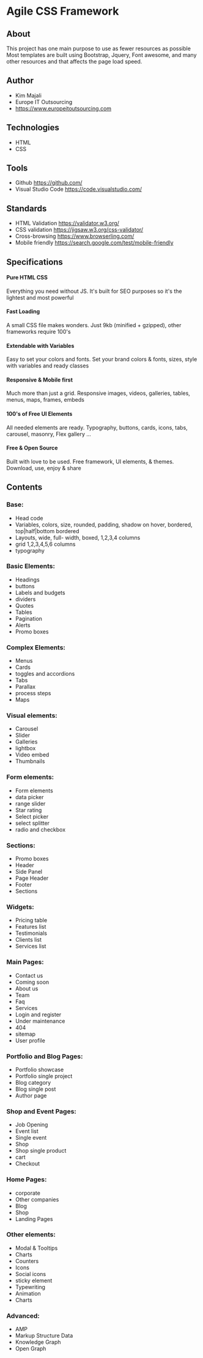 # Agile CSS Framework

## About
This project has one main purpose to use as fewer resources as possible
Most templates are built using Bootstrap, Jquery, Font awesome, and many other resources and that affects the page load speed.

## Author
* Kim Majali
* Europe IT Outsourcing
* https://www.europeitoutsourcing.com
## Technologies
* HTML
* CSS
## Tools
* Github https://github.com/
* Visual Studio Code https://code.visualstudio.com/
## Standards
* HTML Validation https://validator.w3.org/
* CSS validation https://jigsaw.w3.org/css-validator/
* Cross-browsing https://www.browserling.com/
* Mobile friendly https://search.google.com/test/mobile-friendly
## Specifications
#### Pure HTML CSS
Everything you need without JS. It's built for SEO purposes so it's the lightest and most powerful

#### Fast Loading
A small CSS file makes wonders. Just 9kb (minified + gzipped), other frameworks require 100's

#### Extendable with Variables
Easy to set your colors and fonts. Set your brand colors & fonts, sizes, style with variables and ready classes

#### Responsive & Mobile first
Much more than just a grid. Responsive images, videos, galleries, tables, menus, maps, frames, embeds

#### 100's of Free UI Elements
All needed elements are ready. Typography, buttons, cards, icons, tabs, carousel, masonry, Flex gallery ...

#### Free & Open Source
Built with love to be used. Free framework, UI elements, & themes. Download, use, enjoy & share


## Contents
    
### Base:
* Head code
* Variables, colors, size, rounded, padding, shadow on hover, bordered, top|half|bottom bordered
* Layouts, wide, full- width, boxed, 1,2,3,4 columns
* grid 1,2,3,4,5,6 columns
* typography

### Basic Elements:
* Headings
* buttons
* Labels and budgets
* dividers
* Quotes
* Tables
* Pagination
* Alerts
* Promo boxes

### Complex Elements:
* Menus
* Cards
* toggles and accordions
* Tabs
* Parallax
* process steps
* Maps
### Visual elements:
* Carousel
* Slider
* Galleries
* lightbox
* Video embed
* Thumbnails

### Form elements:
* Form elements
* data picker
* range slider
* Star rating
* Select picker
* select splitter
* radio and checkbox

### Sections:
* Promo boxes
* Header
* Side Panel
* Page Header
* Footer
* Sections

### Widgets:
* Pricing table
* Features list
* Testimonials
* Clients list
* Services list

### Main Pages:
* Contact us
* Coming soon
* About us
* Team
* Faq
* Services
* Login and register
* Under maintenance
* 404
* sitemap
* User profile

### Portfolio and Blog Pages:
* Portfolio showcase
* Portfolio single project
* Blog category
* Blog single post
* Author page

### Shop and Event Pages:
* Job Opening
* Event list
* Single event
* Shop
* Shop single product
* cart
* Checkout

### Home Pages:
* corporate
* Other companies
* Blog
* Shop
* Landing Pages

### Other elements:
* Modal & Tooltips
* Charts
* Counters
* Icons
* Social icons
* sticky element
* Typewriting
* Animation
* Charts

### Advanced:
* AMP
* Markup Structure Data
* Knowledge Graph
* Open Graph
